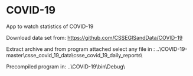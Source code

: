 # COVID-19
App to watch statistics of COVID-19

Download data set from: https://github.com/CSSEGISandData/COVID-19

Extract archive and from program attached select any file in : ..\COVID-19-master\csse_covid_19_data\csse_covid_19_daily_reports\

Precompiled program in: ..\COVID-19\bin\Debug\

